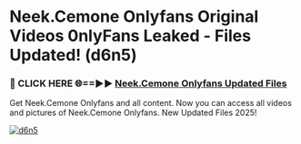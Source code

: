 # Neek.Cemone Onlyfans Original Videos 0nlyFans Leaked - Files Updated! (d6n5)

<h3>🔴 CLICK HERE 🌐==►► <a href="https://tinyurl.com/ehrbuxhb" rel="nofollow">Neek.Cemone Onlyfans Updated Files</a></h3>

Get Neek.Cemone Onlyfans and all content. Now you can access all videos and pictures of Neek.Cemone Onlyfans. New Updated Files 2025!

[![d6n5](https://i.imgur.com/lVYEuWS.gif)](https://tinyurl.com/ehrbuxhb)
